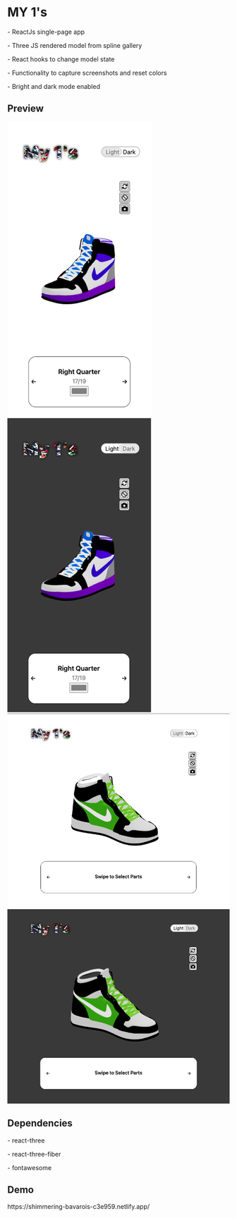 <h1>MY 1's</h1>
<p> - ReactJs single-page app</p>
<p> - Three JS rendered model from spline gallery</p>
<p> - React hooks to change model state</p>
<p> - Functionality to capture screenshots and reset colors</p>
<p> - Bright and dark mode enabled</p>

<h2>Preview</h2>

![Screenshot](/Preview/1.png?raw=true)
![Screenshot](/Preview/2.png?raw=true)
![Screenshot](/Preview/3.png?raw=true)
![Screenshot](/Preview/4.png?raw=true)

<h2>Dependencies</h2>
<p> - react-three</p>
<p> - react-three-fiber</p>
<p> - fontawesome</p>
<h2>Demo</h2>
<p>https://shimmering-bavarois-c3e959.netlify.app/</p>
